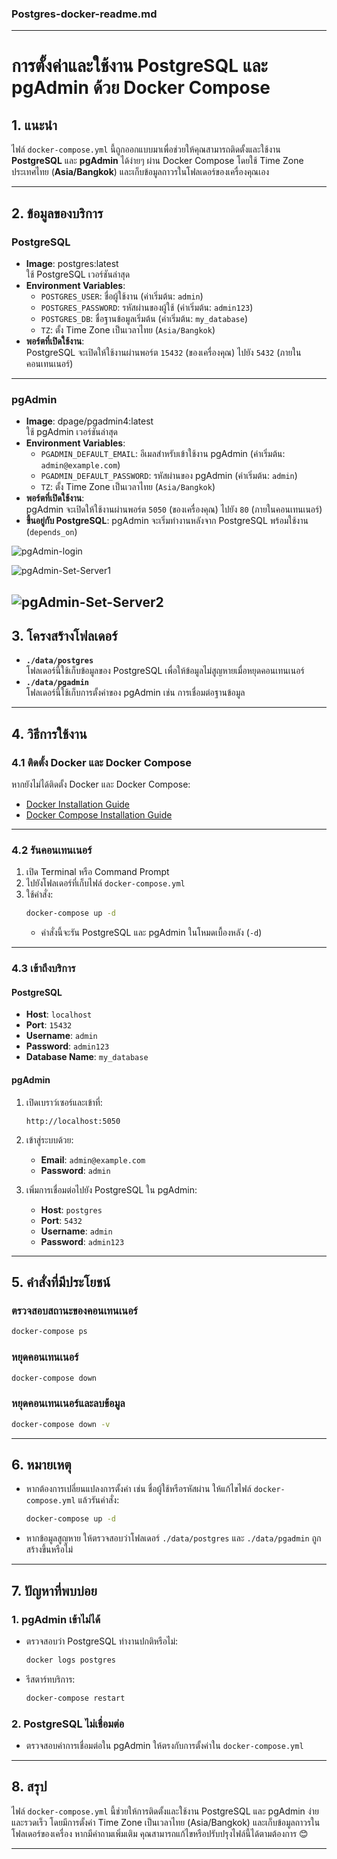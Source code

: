 ### **Postgres-docker-readme.md**

---

# การตั้งค่าและใช้งาน PostgreSQL และ pgAdmin ด้วย Docker Compose

## **1. แนะนำ**
ไฟล์ `docker-compose.yml` นี้ถูกออกแบบมาเพื่อช่วยให้คุณสามารถติดตั้งและใช้งาน **PostgreSQL** และ **pgAdmin** ได้ง่ายๆ ผ่าน Docker Compose โดยใช้ Time Zone ประเทศไทย (**Asia/Bangkok**) และเก็บข้อมูลถาวรในโฟลเดอร์ของเครื่องคุณเอง

---

## **2. ข้อมูลของบริการ**

### **PostgreSQL**
- **Image**: postgres:latest  
  ใช้ PostgreSQL เวอร์ชันล่าสุด
- **Environment Variables**:
  - `POSTGRES_USER`: ชื่อผู้ใช้งาน (ค่าเริ่มต้น: `admin`)
  - `POSTGRES_PASSWORD`: รหัสผ่านของผู้ใช้ (ค่าเริ่มต้น: `admin123`)
  - `POSTGRES_DB`: ชื่อฐานข้อมูลเริ่มต้น (ค่าเริ่มต้น: `my_database`)
  - `TZ`: ตั้ง Time Zone เป็นเวลาไทย (`Asia/Bangkok`)
- **พอร์ตที่เปิดใช้งาน**:  
  PostgreSQL จะเปิดให้ใช้งานผ่านพอร์ต `15432` (ของเครื่องคุณ) ไปยัง `5432` (ภายในคอนเทนเนอร์)

---

### **pgAdmin**
- **Image**: dpage/pgadmin4:latest  
  ใช้ pgAdmin เวอร์ชันล่าสุด
- **Environment Variables**:
  - `PGADMIN_DEFAULT_EMAIL`: อีเมลสำหรับเข้าใช้งาน pgAdmin (ค่าเริ่มต้น: `admin@example.com`)
  - `PGADMIN_DEFAULT_PASSWORD`: รหัสผ่านของ pgAdmin (ค่าเริ่มต้น: `admin`)
  - `TZ`: ตั้ง Time Zone เป็นเวลาไทย (`Asia/Bangkok`)
- **พอร์ตที่เปิดใช้งาน**:  
  pgAdmin จะเปิดให้ใช้งานผ่านพอร์ต `5050` (ของเครื่องคุณ) ไปยัง `80` (ภายในคอนเทนเนอร์)
- **ขึ้นอยู่กับ PostgreSQL**: pgAdmin จะเริ่มทำงานหลังจาก PostgreSQL พร้อมใช้งาน (`depends_on`)

![pgAdmin-login](../Postgres-image/pgAdmin-login.png)

![pgAdmin-Set-Server1](../Postgres-image/pgAdmin-Set-Server1.png)

![pgAdmin-Set-Server2](../Postgres-image/pgAdmin-Set-Server2.png)
---

## **3. โครงสร้างโฟลเดอร์**
- **`./data/postgres`**  
  โฟลเดอร์นี้ใช้เก็บข้อมูลของ PostgreSQL เพื่อให้ข้อมูลไม่สูญหายเมื่อหยุดคอนเทนเนอร์
- **`./data/pgadmin`**  
  โฟลเดอร์นี้ใช้เก็บการตั้งค่าของ pgAdmin เช่น การเชื่อมต่อฐานข้อมูล

---

## **4. วิธีการใช้งาน**

### **4.1 ติดตั้ง Docker และ Docker Compose**
หากยังไม่ได้ติดตั้ง Docker และ Docker Compose:
- [Docker Installation Guide](https://docs.docker.com/get-docker/)
- [Docker Compose Installation Guide](https://docs.docker.com/compose/install/)

---

### **4.2 รันคอนเทนเนอร์**
1. เปิด Terminal หรือ Command Prompt
2. ไปยังโฟลเดอร์ที่เก็บไฟล์ `docker-compose.yml`
3. ใช้คำสั่ง:
   ```bash
   docker-compose up -d
   ```
   - คำสั่งนี้จะรัน PostgreSQL และ pgAdmin ในโหมดเบื้องหลัง (`-d`)

---

### **4.3 เข้าถึงบริการ**

#### **PostgreSQL**
- **Host**: `localhost`
- **Port**: `15432`
- **Username**: `admin`
- **Password**: `admin123`
- **Database Name**: `my_database`

#### **pgAdmin**
1. เปิดเบราว์เซอร์และเข้าที่:  
   ```plaintext
   http://localhost:5050
   ```
2. เข้าสู่ระบบด้วย:
   - **Email**: `admin@example.com`
   - **Password**: `admin`

3. เพิ่มการเชื่อมต่อไปยัง PostgreSQL ใน pgAdmin:
   - **Host**: `postgres`
   - **Port**: `5432`
   - **Username**: `admin`
   - **Password**: `admin123`

---

## **5. คำสั่งที่มีประโยชน์**

### **ตรวจสอบสถานะของคอนเทนเนอร์**
```bash
docker-compose ps
```

### **หยุดคอนเทนเนอร์**
```bash
docker-compose down
```

### **หยุดคอนเทนเนอร์และลบข้อมูล**
```bash
docker-compose down -v
```

---

## **6. หมายเหตุ**
- หากต้องการเปลี่ยนแปลงการตั้งค่า เช่น ชื่อผู้ใช้หรือรหัสผ่าน ให้แก้ไขไฟล์ `docker-compose.yml` แล้วรันคำสั่ง:
  ```bash
  docker-compose up -d
  ```

- หากข้อมูลสูญหาย ให้ตรวจสอบว่าโฟลเดอร์ `./data/postgres` และ `./data/pgadmin` ถูกสร้างขึ้นหรือไม่

---

## **7. ปัญหาที่พบบ่อย**

### **1. pgAdmin เข้าไม่ได้**
- ตรวจสอบว่า PostgreSQL ทำงานปกติหรือไม่:
  ```bash
  docker logs postgres
  ```
- รีสตาร์ทบริการ:
  ```bash
  docker-compose restart
  ```

### **2. PostgreSQL ไม่เชื่อมต่อ**
- ตรวจสอบค่าการเชื่อมต่อใน pgAdmin ให้ตรงกับการตั้งค่าใน `docker-compose.yml`

---

## **8. สรุป**
ไฟล์ `docker-compose.yml` นี้ช่วยให้การติดตั้งและใช้งาน PostgreSQL และ pgAdmin ง่ายและรวดเร็ว โดยมีการตั้งค่า Time Zone เป็นเวลาไทย (Asia/Bangkok) และเก็บข้อมูลถาวรในโฟลเดอร์ของเครื่อง หากมีคำถามเพิ่มเติม คุณสามารถแก้ไขหรือปรับปรุงไฟล์นี้ได้ตามต้องการ 😊

---